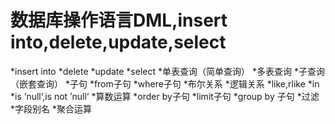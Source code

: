 数据库操作语言DML,insert into,delete,update,select
===
*insert into
*delete
*update
*select
    *单表查询（简单查询）
    *多表查询
    *子查询（嵌套查询）
    *子句
        *from子句
        *where子句
            *布尔关系
            *逻辑关系
            *like,rlike
            *in
            *is ‘null‘,is not ’null‘
            *算数运算
        *order by子句
        *limit子句
        *group by 子句
            *过滤
        *字段别名
        *聚合运算
